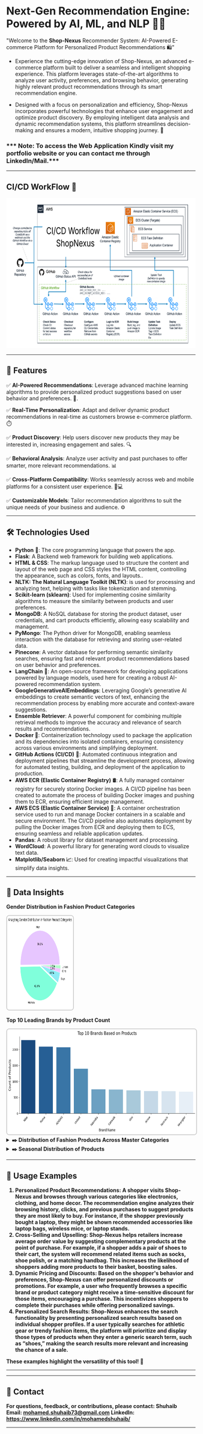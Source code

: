 # Next-Gen Recommendation Engine: Powered by AI, ML, and NLP 🤖🧠   

"Welcome to the **Shop-Nexus** Recommender System: AI-Powered E-commerce Platform for Personalized Product Recommendations 🛍️"

- Experience the cutting-edge innovation of Shop-Nexus, an advanced e-commerce platform built to deliver a seamless and intelligent shopping experience. This platform leverages state-of-the-art algorithms to analyze user activity, preferences, and browsing behavior, generating highly relevant product recommendations through its smart recommendation engine.

- Designed with a focus on personalization and efficiency, Shop-Nexus incorporates powerful technologies that enhance user engagement and optimize product discovery. By employing intelligent data analysis and dynamic recommendation systems, this platform streamlines decision-making and ensures a modern, intuitive shopping journey. 🚀


### *** Note: To access the Web Application Kindly visit my portfolio website or you can contact me through LinkedIn/Mail.***
-------

## **CI/CD WorkFlow** 🚀

<img src="https://github.com/Shuhaib73/Enhancing_E-commerce_Platform_with_AI_ML_NLP/blob/main/CICD_workflow.png" alt="Generated Image 1" style="width: 800px; height: 400px;">



--------
## 📖 **Features**

✅ **AI-Powered Recommendations**: Leverage advanced machine learning algorithms to provide personalized product suggestions based on user behavior and preferences. 🤖.  

✅ **Real-Time Personalization**: Adapt and deliver dynamic product recommendations in real-time as customers browse e-commerce platform. ⏱️

✅ **Product Discovery**: Help users discover new products they may be interested in, increasing engagement and sales. 🔍

✅ **Behavioral Analysis**: Analyze user activity and past purchases to offer smarter, more relevant recommendations. 📊

✅ **Cross-Platform Compatibility**: Works seamlessly across web and mobile platforms for a consistent user experience. 📱💻

✅ **Customizable Models**: Tailor recommendation algorithms to suit the unique needs of your business and audience. ⚙️


---

## 🛠️ **Technologies Used**

- **Python** 🐍: The core programming language that powers the app.  
- **Flask**: A Backend web framework for building web applications.
- **HTML & CSS**: The markup language used to structure the content and layout of the web page and CSS styles the HTML content, controlling the appearance, such as colors, fonts, and layouts..
- **NLTK: The Natural Language Toolkit (NLTK)**: is used for processing and analyzing text, helping with tasks like tokenization and stemming.
- **Scikit-learn (sklearn)**: Used for implementing cosine similarity algorithms to measure the similarity between products and user preferences.
- **MongoDB**: A NoSQL database for storing the product dataset, user credentials, and cart products efficiently, allowing easy scalability and management.
- **PyMongo**: The Python driver for MongoDB, enabling seamless interaction with the database for retrieving and storing user-related data.
- **Pinecone**: A vector database for performing semantic similarity searches, ensuring fast and relevant product recommendations based on user behavior and preferences.
- **LangChain** 🔗: An open-source framework for developing applications powered by language models, used here for creating a robust AI-powered recommendation system.
- **GoogleGenerativeAIEmbeddings**: Leveraging Google’s generative AI embeddings to create semantic vectors of text, enhancing the recommendation process by enabling more accurate and context-aware suggestions.
- **Ensemble Retriever**: A powerful component for combining multiple retrieval methods to improve the accuracy and relevance of search results and recommendations.
- **Docker 🐳**: Containerization technology used to package the application and its dependencies into isolated containers, ensuring consistency across various environments and simplifying deployment.
- **GitHub Actions (CI/CD)** 🔄: Automated continuous integration and deployment pipelines that streamline the development process, allowing for automated testing, building, and deployment of the application to production.
- **AWS ECR (Elastic Container Registry)** 🛢: A fully managed container registry for securely storing Docker images. A CI/CD pipeline has been created to automate the process of building Docker images and pushing them to ECR, ensuring efficient image management.
- **AWS ECS (Elastic Container Service)** 🚀: A container orchestration service used to run and manage Docker containers in a scalable and secure environment. The CI/CD pipeline also automates deployment by pulling the Docker images from ECR and deploying them to ECS, ensuring seamless and reliable application updates.
- **Pandas**: A robust library for dataset management and processing.  
- **WordCloud**: A powerful library for generating word clouds to visualize text data.  
- **Matplotlib/Seaborn 📈**: Used for creating impactful visualizations that simplify data insights.  


-----
## 🌟 **Data Insights**

**Gender Distribution in Fashion Product Categories**

<img src="https://github.com/Shuhaib73/Enhancing_E-commerce_Platform_with_AI_ML_NLP/blob/main/templates/pie-chart1.png" alt="Generated Image 1" style="max-width: 35%; height: 250px; border: 2px solid #ccc; border-radius: 8px; display: inline-block; margin-right: 10px;">

**Top 10 Leading Brands by Product Count**

<img src="https://github.com/Shuhaib73/Enhancing_E-commerce_Platform_with_AI_ML_NLP/blob/main/templates/brand-dis.png" alt="Generated Image 1" style="width: 900px; height: 280px; border: 2px solid #ccc; border-radius: 8px; display: inline-block; margin-right: 10px;">


<details>
       <summary>
              <strong>​✒️<Click here to see :</strong> Distribution of Fashion Products Across Master Categories
       </summary>
                     <p align='center'>
                            <img src='https://github.com/Shuhaib73/Enhancing_E-commerce_Platform_with_AI_ML_NLP/blob/main/templates/bar-dis.png' style="width: 900px; height: 280px; border: 2px solid #ccc; border-radius: 8px; display: inline-block; margin-right: 10px;">
                     </p>
</details>

<details>
       <summary>
              <strong>​✒️<Click here to see :</strong> Seasonal Distribution of Products
       </summary>
                     <p align='center'>
                            <img src='https://github.com/Shuhaib73/Enhancing_E-commerce_Platform_with_AI_ML_NLP/blob/main/templates/bar-dis2.png' style="margin-right: 10px; width: 400px; height: 280px; border: 2px solid #ccc; border-radius: 8px; display: inline-block;">
                     </p>
</details>

---

## 🌟 **Usage Examples**

1. **Personalized Product Recommendations**: A shopper visits Shop-Nexus and browses through various categories like electronics, clothing, and home decor. The recommendation engine analyzes their browsing history, clicks, and previous purchases to suggest products they are most likely to buy. For instance, if the shopper previously bought a laptop, they might be shown recommended accessories like laptop bags, wireless mice, or laptop stands.
2. **Cross-Selling and Upselling**: Shop-Nexus helps retailers increase average order value by suggesting complementary products at the point of purchase. For example, if a shopper adds a pair of shoes to their cart, the system will recommend related items such as socks, shoe polish, or a matching handbag. This increases the likelihood of shoppers adding more products to their basket, boosting sales.
3. **Dynamic Pricing and Discounts**: Based on the shopper's behavior and preferences, Shop-Nexus can offer personalized discounts or promotions. For example, a user who frequently browses a specific brand or product category might receive a time-sensitive discount for those items, encouraging a purchase. This incentivizes shoppers to complete their purchases while offering personalized savings.
4. **Personalized Search Results**: Shop-Nexus enhances the search functionality by presenting personalized search results based on individual shopper profiles. If a user typically searches for athletic gear or trendy fashion items, the platform will prioritize and display those types of products when they enter a generic search term, such as “shoes,” making the search results more relevant and increasing the chance of a sale.

These examples highlight the versatility of this tool! 🚀

---


----

## 📧 **Contact**

For questions, feedback, or contributions, please contact:  **Shuhaib**  
**Email**: mohamed.shuhaib73@gmail.com
**LinkedIn**: https://www.linkedin.com/in/mohamedshuhaib/

---

